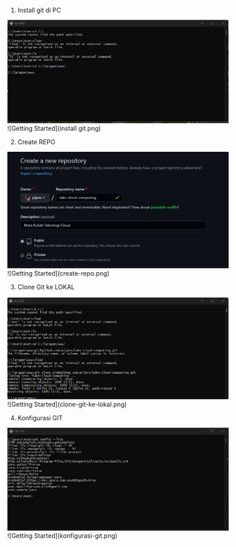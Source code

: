 1. Install git di PC
<img src="install git.png" alt="Getting started" />
![Getting Started](install git.png)

2. Create REPO
<img src="create-repo.png" alt="Getting started" />
![Getting Started](create-repo.png)

3. Clone Git ke LOKAL
<img src="clone-git-ke-lokal.png" alt="Getting started" />
![Getting Started](clone-git-ke-lokal.png)

4. Konfigurasi GIT
<img src="konfigurasi-git.png" alt="Getting started" />
![Getting Started](konfigurasi-git.png)